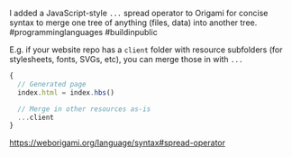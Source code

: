 I added a JavaScript-style `...` spread operator to Origami for concise syntax to merge one tree of anything (files, data) into another tree. #programminglanguages #buildinpublic

E.g. if your website repo has a `client` folder with resource subfolders (for stylesheets, fonts, SVGs, etc), you can merge those in with `...`

```js
{
  // Generated page
  index.html = index.hbs()

  // Merge in other resources as-is
  ...client
}
```

https://weborigami.org/language/syntax#spread-operator
